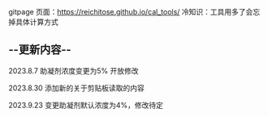 gitpage 页面：https://reichitose.github.io/cal_tools/
冷知识：工具用多了会忘掉具体计算方式
## --更新内容--
2023.8.7 助凝剂浓度变更为5% 开放修改

2023.8.30  添加新的关于剪贴板读取的内容

2023.9.23 变更助凝剂默认浓度为4%，修改待定
